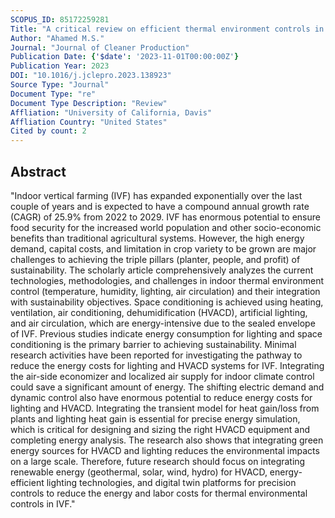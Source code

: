 ```yaml
---
SCOPUS_ID: 85172259281
Title: "A critical review on efficient thermal environment controls in indoor vertical farming"
Author: "Ahamed M.S."
Journal: "Journal of Cleaner Production"
Publication Date: {'$date': '2023-11-01T00:00:00Z'}
Publication Year: 2023
DOI: "10.1016/j.jclepro.2023.138923"
Source Type: "Journal"
Document Type: "re"
Document Type Description: "Review"
Affliation: "University of California, Davis"
Affliation Country: "United States"
Cited by count: 2
---
```


## Abstract
"Indoor vertical farming (IVF) has expanded exponentially over the last couple of years and is expected to have a compound annual growth rate (CAGR) of 25.9% from 2022 to 2029. IVF has enormous potential to ensure food security for the increased world population and other socio-economic benefits than traditional agricultural systems. However, the high energy demand, capital costs, and limitation in crop variety to be grown are major challenges to achieving the triple pillars (planter, people, and profit) of sustainability. The scholarly article comprehensively analyzes the current technologies, methodologies, and challenges in indoor thermal environment control (temperature, humidity, lighting, air circulation) and their integration with sustainability objectives. Space conditioning is achieved using heating, ventilation, air conditioning, dehumidification (HVACD), artificial lighting, and air circulation, which are energy-intensive due to the sealed envelope of IVF. Previous studies indicate energy consumption for lighting and space conditioning is the primary barrier to achieving sustainability. Minimal research activities have been reported for investigating the pathway to reduce the energy costs for lighting and HVACD systems for IVF. Integrating the air-side economizer and localized air supply for indoor climate control could save a significant amount of energy. The shifting electric demand and dynamic control also have enormous potential to reduce energy costs for lighting and HVACD. Integrating the transient model for heat gain/loss from plants and lighting heat gain is essential for precise energy simulation, which is critical for designing and sizing the right HVACD equipment and completing energy analysis. The research also shows that integrating green energy sources for HVACD and lighting reduces the environmental impacts on a large scale. Therefore, future research should focus on integrating renewable energy (geothermal, solar, wind, hydro) for HVACD, energy-efficient lighting technologies, and digital twin platforms for precision controls to reduce the energy and labor costs for thermal environmental controls in IVF."
